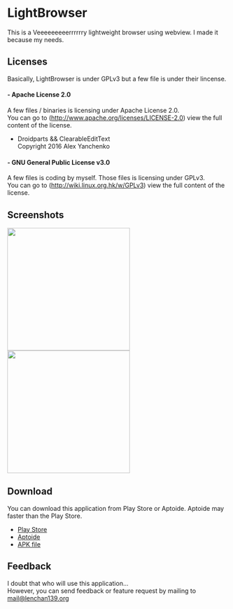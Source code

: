 # LightBrowser
This is a Veeeeeeeeerrrrrry lightweight browser using webview. I made it because my needs.  

## Licenses
Basically, LightBrowser is under GPLv3 but a few file is under their lincense.

#### - Apache License 2.0
  A few files / binaries is licensing under Apache License 2.0.  
  You can go to (http://www.apache.org/licenses/LICENSE-2.0) view the full content of the license. 
  - Droidparts && ClearableEditText  
     Copyright 2016 Alex Yanchenko  
     
#### - GNU General Public License v3.0
  A few files is coding by myself. Those files is licensing under GPLv3.  
  You can go to (http://wiki.linux.org.hk/w/GPLv3) view the full content of the license.
  
## Screenshots
 <img src="https://github.com/lenchan139/LightBrowser/blob/master/screenshots/photo_2017-04-15_16-52-36.jpg?raw=true" width="280"> <img src="https://github.com/lenchan139/LightBrowser/blob/master/screenshots/photo_2017-04-15_16-52-32.jpg?raw=true" width="280">
## Download
You can download this application from Play Store or Aptoide. Aptoide may faster than the Play Store.
- [Play Store](https://play.google.com/store/apps/details?id=org.lenchan139.lightbrowser)
- [Aptoide](https://lenchan139-store.store.aptoide.com/app/market/org.lenchan139.lightbrowser/2/22407821/Light+Browser%28Always+BETA%29)
- [APK file](https://github.com/lenchan139/LightBrowser/blob/master/app/app-release.apk?raw=true)

## Feedback
I doubt that who will use this application...  
However, you can send feedback or feature request by mailing to mail@lenchan139.org
